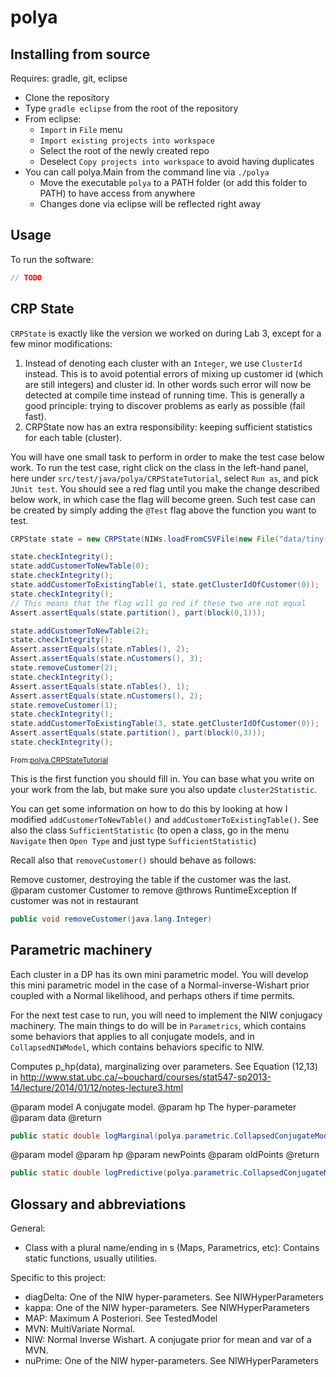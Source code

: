 <!-- File generated by tutorialj -->
# polya

Installing from source
----------------------

Requires: gradle, git, eclipse

- Clone the repository
- Type ``gradle eclipse`` from the root of the repository
- From eclipse:
  - ``Import`` in ``File`` menu
  - ``Import existing projects into workspace``
  - Select the root of the newly created repo
  - Deselect ``Copy projects into workspace`` to avoid having duplicates
- You can call polya.Main from the command line via ``./polya``
  - Move the executable ``polya`` to a PATH folder (or add this folder to PATH)
  to have access from anywhere
  - Changes done via eclipse will be reflected right away

Usage
-----

To run the software:

```java
// TODO
```

CRP State
---------


``CRPState`` is exactly like the version we worked on 
during Lab 3, except for a few minor modifications:

1. Instead of denoting each cluster with an ``Integer``, we 
use ``ClusterId`` instead. This is to avoid potential errors
of mixing up customer id (which are still integers) and cluster id.
In other words such error
will now be detected at compile time instead of running time.
This is generally a good principle: trying to discover problems as 
early as possible (fail fast).
2. CRPState now has an extra responsibility: keeping sufficient 
statistics for each table (cluster).

You will have one small task to perform in order to make the test case below work.
To run the test case, right click on the class in the left-hand panel,
here under ``src/test/java/polya/CRPStateTutorial``, select ``Run as``, 
and pick ``JUnit test``. You should see a red flag until you make 
the change described below work, in which case the flag will become green.
Such test case can be created by simply adding the ``@Test`` 
flag above the function you want to test.

```java
CRPState state = new CRPState(NIWs.loadFromCSVFile(new File("data/tiny-data.csv")));

state.checkIntegrity();
state.addCustomerToNewTable(0);
state.checkIntegrity();
state.addCustomerToExistingTable(1, state.getClusterIdOfCustomer(0));
state.checkIntegrity();
// This means that the flag will go red if these two are not equal
Assert.assertEquals(state.partition(), part(block(0,1)));

state.addCustomerToNewTable(2);
state.checkIntegrity();
Assert.assertEquals(state.nTables(), 2);
Assert.assertEquals(state.nCustomers(), 3);
state.removeCustomer(2);
state.checkIntegrity();
Assert.assertEquals(state.nTables(), 1);
Assert.assertEquals(state.nCustomers(), 2);
state.removeCustomer(1);
state.checkIntegrity();
state.addCustomerToExistingTable(3, state.getClusterIdOfCustomer(0));
Assert.assertEquals(state.partition(), part(block(0,3)));    
state.checkIntegrity();
```
<sub>From:[polya.CRPStateTutorial](src/main/java//polya/CRPStateTutorial.java)</sub>

This is the first function you should fill in.
You can base what you write on your work from the lab, but make
sure you also update ``cluster2Statistic``.

You can get some information on how to do this by looking
at how I modified ``addCustomerToNewTable()`` and 
``addCustomerToExistingTable()``. See also the class
``SufficientStatistic`` (to open a class, go in the menu
``Navigate`` then ``Open Type`` and just type ``SufficientStatistic``)

Recall also that ``removeCustomer()`` should behave as follows:

Remove customer, destroying the table if the customer was the last.
@param customer Customer to remove
@throws RuntimeException If customer was not in restaurant

```java
public void removeCustomer(java.lang.Integer)
```

Parametric machinery
--------------------

Each cluster in a DP has its own mini parametric model. You
will develop this mini parametric model in the case of a
Normal-inverse-Wishart prior coupled with a Normal likelihood,
and perhaps others if time permits.


For the next test case to run, you will need to implement 
the NIW conjugacy machinery. The main things to do will
be in ``Parametrics``, which contains some behaviors that 
applies to all conjugate models, and in ``CollapsedNIWModel``,
which contains behaviors specific to NIW.


Computes p_hp(data), marginalizing over parameters. See Equation (12,13) in
http://www.stat.ubc.ca/~bouchard/courses/stat547-sp2013-14/lecture/2014/01/12/notes-lecture3.html

@param model A conjugate model.
@param hp The hyper-parameter
@param data
@return

```java
public static double logMarginal(polya.parametric.CollapsedConjugateModel,polya.parametric.HyperParameter,polya.parametric.SufficientStatistic)
```


@param model
@param hp
@param newPoints
@param oldPoints
@return

```java
public static double logPredictive(polya.parametric.CollapsedConjugateModel,polya.parametric.HyperParameter,polya.parametric.SufficientStatistic,polya.parametric.SufficientStatistic)
```

Glossary and abbreviations
--------------------------

General:

- Class with a plural name/ending in s (Maps, Parametrics, etc): 
  Contains static functions, usually utilities.

Specific to this project:

- diagDelta: One of the NIW hyper-parameters. See NIWHyperParameters
- kappa: One of the NIW hyper-parameters. See NIWHyperParameters
- MAP: Maximum A Posteriori. See TestedModel
- MVN: MultiVariate Normal.
- NIW: Normal Inverse Wishart. A conjugate prior for mean and var of a MVN.
- nuPrime: One of the NIW hyper-parameters. See NIWHyperParameters


